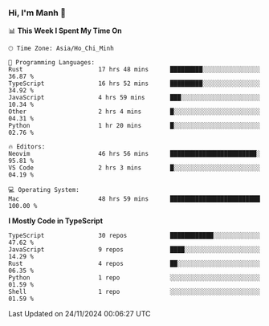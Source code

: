 ### Hi, I'm Manh 👋

<!--START_SECTION:waka-->
📊 **This Week I Spent My Time On** 

```text
🕑︎ Time Zone: Asia/Ho_Chi_Minh

💬 Programming Languages: 
Rust                     17 hrs 48 mins      █████████░░░░░░░░░░░░░░░░   36.87 % 
TypeScript               16 hrs 52 mins      █████████░░░░░░░░░░░░░░░░   34.92 % 
JavaScript               4 hrs 59 mins       ███░░░░░░░░░░░░░░░░░░░░░░   10.34 % 
Other                    2 hrs 4 mins        █░░░░░░░░░░░░░░░░░░░░░░░░   04.31 % 
Python                   1 hr 20 mins        █░░░░░░░░░░░░░░░░░░░░░░░░   02.76 % 

🔥 Editors: 
Neovim                   46 hrs 56 mins      ████████████████████████░   95.81 % 
VS Code                  2 hrs 3 mins        █░░░░░░░░░░░░░░░░░░░░░░░░   04.19 % 

💻 Operating System: 
Mac                      48 hrs 59 mins      █████████████████████████   100.00 % 
```

**I Mostly Code in TypeScript** 

```text
TypeScript               30 repos            ████████████░░░░░░░░░░░░░   47.62 % 
JavaScript               9 repos             ████░░░░░░░░░░░░░░░░░░░░░   14.29 % 
Rust                     4 repos             ██░░░░░░░░░░░░░░░░░░░░░░░   06.35 % 
Python                   1 repo              ░░░░░░░░░░░░░░░░░░░░░░░░░   01.59 % 
Shell                    1 repo              ░░░░░░░░░░░░░░░░░░░░░░░░░   01.59 % 
```




 Last Updated on 24/11/2024 00:06:27 UTC
<!--END_SECTION:waka-->
